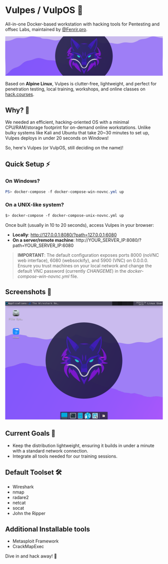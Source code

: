 # Vulpes / VulpOS 🦊

All-in-one Docker-based workstation with hacking tools for Pentesting and offsec Labs, maintained by [@Fenrir.pro](https://github.com/fenrirsec).

![logo](./docs/banner.png)

Based on **Alpine Linux**, Vulpes is clutter-free, lightweight, and perfect for penetration testing, local training, workshops, and online classes on [hack.courses](https://hack.courses).

## Why? 🤔

We needed an efficient, hacking-oriented OS with a minimal CPU/RAM/storage footprint for on-demand online workstations. Unlike bulky systems like Kali and Ubuntu that take 20~30 minutes to set up, Vulpes deploys in under 20 seconds on Windows!

So, here's Vulpes (or VulpOS, still deciding on the name)!

## Quick Setup ⚡

### On Windows?

```powershell
PS> docker-compose -f docker-compose-win-novnc.yml up
```

### On a UNIX-like system?

```bash
$> docker-compose -f docker-compose-unix-novnc.yml up
```

Once built (usually in 10 to 20 seconds), access Vulpes in your browser:

- **Locally**: http://127.0.0.1:8080/?path=127.0.0.1:6080
- **On a server/remote machine**: http://YOUR_SERVER_IP:8080/?path=YOUR_SERVER_IP:6080

> **IMPORTANT**: The default configuration exposes ports 8000 (noVNC web interface), 6080 (websockify), and 5900 (VNC) on 0.0.0.0. Ensure you trust machines on your local network and change the default VNC password (currently *CHANGEME*) in the *docker-compose-win-novnc.yml* file.

## Screenshots 📸

![screenshot 1 with terminal](./docs/screen1.png)

## Current Goals 🎯

- Keep the distribution lightweight, ensuring it builds in under a minute with a standard network connection.
- Integrate all tools needed for our training sessions.

## Default Toolset 🛠️

- Wireshark
- nmap
- radare2
- netcat
- socat
- John the Ripper

## Additional Installable tools

- Metasploit Framework
- CrackMapExec

Dive in and hack away! 🚀
